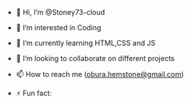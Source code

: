 - 👋 Hi, I’m @Stoney73-cloud
- 👀 I’m interested in Coding
- 🌱 I’m currently learning HTML,CSS and JS
- 💞️ I’m looking to collaborate on different projects
- 📫 How to reach me (obura.hemstone@gmail.com)

- ⚡ Fun fact: 

<!---
Stoney73-cloud/Stoney73-cloud is a ✨ special ✨ repository because its `README.md` (this file) appears on your GitHub profile.
You can click the Preview link to take a look at your changes.
--->
